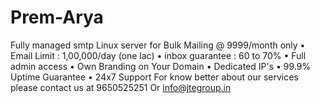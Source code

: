 Prem-Arya
=========

 Fully managed smtp Linux server for Bulk Mailing @ 9999/month only  •	Email Limit : 1,00,000/day (one lac) •	inbox guarantee : 60 to 70% •	Full admin access •	Own Branding on Your Domain •	Dedicated IP's •	99.9% Uptime Guarantee •	24x7 Support   For know better about our services please contact us at 9650525251 Or info@jtegroup.in